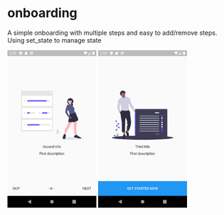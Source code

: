 # onboarding

A simple onboarding with multiple steps and easy to add/remove steps.
Using set_state to manage state

<img src="assets/png/Screenshot_1583688567.png" width="200">
<img src="assets/png/Screenshot_1583688563.png" width="200">
